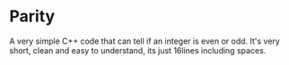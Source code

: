 # Parity
A very simple C++ code that can tell if an integer is even or odd.
It's very short, clean and easy to understand, its just 16lines including spaces.
